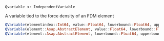 ```
Qvariable <: IndependentVariable
```

A variable tied to the force density of an FDM element

```julia
QVariable(elementindex::Int64, value::Float64, lowerbound::Float64, upperbound::Float64)
QVariable(element::Asap.AbstractElement, value::Float64, lowerbound::Float64, upperbound::Float64)
QVariable(element::Asap.AbstractElement, lowerbound::Float64, upperbound::Float64)
```
